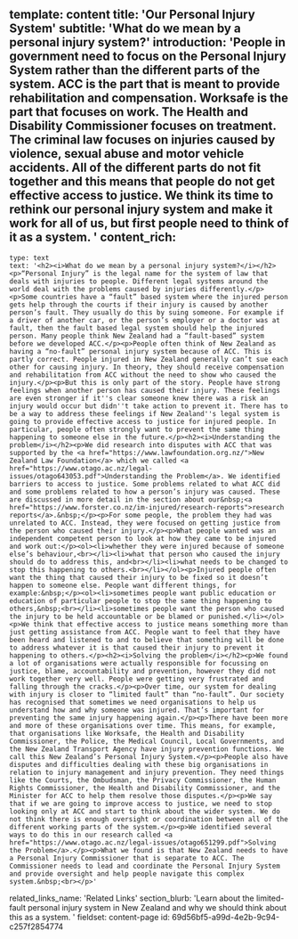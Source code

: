 template: content
title: 'Our Personal Injury System'
subtitle: 'What do we mean by a personal injury system?'
introduction: 'People in government need to focus on the Personal Injury System rather than the different parts of the system. ACC is the part that is meant to provide rehabilitation and compensation. Worksafe is the part that focuses on work. The Health and Disability Commissioner focuses on treatment. The criminal law focuses on injuries caused by violence, sexual abuse and motor vehicle accidents. All of the different parts do not fit together and this means that people do not get effective access to justice. We think its time to rethink our personal injury system and make it work for all of us, but first people need to think of it as a system. '
content_rich:
  -
    type: text
    text: '<h2><i>What do we mean by a personal injury system?</i></h2><p>“Personal Injury” is the legal name for the system of law that deals with injuries to people. Different legal systems around the world deal with the problems caused by injuries differently.</p><p>Some countries have a “fault” based system where the injured person gets help through the courts if their injury is caused by another person’s fault. They usually do this by suing someone. For example if a driver of another car, or the person’s employer or a doctor was at fault, then the fault based legal system should help the injured person. Many people think New Zealand had a “fault-based” system before we developed ACC.</p><p>People often think of New Zealand as having a “no-fault” personal injury system because of ACC. This is partly correct. People injured in New Zealand generally can’t sue each other for causing injury. In theory, they should receive compensation and rehabilitation from ACC without the need to show who caused the injury.</p><p>But this is only part of the story. People have strong feelings when another person has caused their injury. These feelings are even stronger if it''s clear someone knew there was a risk an injury would occur but didn''t take action to prevent it. There has to be a way to address these feelings if New Zealand''s legal system is going to provide effective access to justice for injured people. In particular, people often strongly want to prevent the same thing happening to someone else in the future.</p><h2><i>Understanding the problem</i></h2><p>We did research into disputes with ACC that was supported by the <a href="https://www.lawfoundation.org.nz/">New Zealand Law Foundation</a> which we called <a href="https://www.otago.ac.nz/legal-issues/otago643053.pdf">Understanding the Problem</a>. We identified barriers to access to justice. Some problems related to what ACC did and some problems related to how a person’s injury was caused. These are discussed in more detail in the section about our&nbsp;<a href="https://www.forster.co.nz/im-injured/research-reports">research reports</a>.&nbsp;</p><p>For some people, the problem they had was unrelated to ACC. Instead, they were focused on getting justice from the person who caused their injury.</p><p>What people wanted was an independent competent person to look at how they came to be injured and work out:</p><ol><li>whether they were injured because of someone else’s behaviour,<br></li><li>what that person who caused the injury should do to address this, and<br></li><li>what needs to be changed to stop this happening to others.<br></li></ol><p>Injured people often want the thing that caused their injury to be fixed so it doesn’t happen to someone else. People want different things, for example:&nbsp;</p><ol><li>sometimes people want public education or education of particular people to stop the same thing happening to others,&nbsp;<br></li><li>sometimes people want the person who caused the injury to be held accountable or be blamed or punished.</li></ol><p>We think that effective access to justice means something more than just getting assistance from ACC. People want to feel that they have been heard and listened to and to believe that something will be done to address whatever it is that caused their injury to prevent it happening to others.</p><h2><i>Solving the problem</i></h2><p>We found a lot of organisations were actually responsible for focussing on justice, blame, accountability and prevention, however they did not work together very well. People were getting very frustrated and falling through the cracks.</p><p>Over time, our system for dealing with injury is closer to “limited fault” than “no-fault”. Our society has recognised that sometimes we need organisations to help us understand how and why someone was injured. That’s important for preventing the same injury happening again.</p><p>There have been more and more of these organisations over time. This means, for example, that organisations like Worksafe, the Health and Disability Commissioner, the Police, the Medical Council, Local Governments, and the New Zealand Transport Agency have injury prevention functions. We call this New Zealand’s Personal Injury System.</p><p>People also have disputes and difficulties dealing with these big organisations in relation to injury management and injury prevention. They need things like the Courts, the Ombudsman, the Privacy Commissioner, the Human Rights Commissioner, the Health and Disability Commissioner, and the Minister for ACC to help them resolve those disputes.</p><p>We say that if we are going to improve access to justice, we need to stop looking only at ACC and start to think about the wider system. We do not think there is enough oversight or coordination between all of the different working parts of the system.</p><p>We identified several ways to do this in our research called <a href="https://www.otago.ac.nz/legal-issues/otago651299.pdf">Solving the Problem</a>.</p><p>What we found is that New Zealand needs to have a Personal Injury Commissioner that is separate to ACC. The Commissioner needs to lead and coordinate the Personal Injury System and provide oversight and help people navigate this complex system.&nbsp;<br></p>'
related_links_name: 'Related Links'
section_blurb: 'Learn about the limited-fault personal injury system in New Zealand and why we should think about this as a system. '
fieldset: content-page
id: 69d56bf5-a99d-4e2b-9c94-c257f2854774
